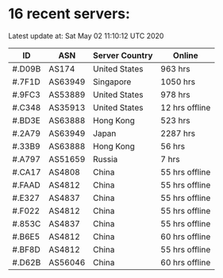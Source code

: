 # 16 recent servers:

Latest update at: Sat May 02 11:10:12 UTC 2020

| ID | ASN | Server Country | Online |
| -- | --- | -------------- | ------ |
| #.D09B | AS174 | United States | 963 hrs |
| #.7F1D | AS63949 | Singapore | 1050 hrs |
| #.9FC3 | AS53889 | United States | 978 hrs |
| #.C348 | AS35913 | United States | 12 hrs offline |
| #.BD3E | AS63888 | Hong Kong | 523 hrs |
| #.2A79 | AS63949 | Japan | 2287 hrs |
| #.33B9 | AS63888 | Hong Kong | 56 hrs |
| #.A797 | AS51659 | Russia | 7 hrs |
| #.CA17 | AS4808 | China | 55 hrs offline |
| #.FAAD | AS4812 | China | 55 hrs offline |
| #.E327 | AS4837 | China | 55 hrs offline |
| #.F022 | AS4812 | China | 55 hrs offline |
| #.853C | AS4837 | China | 55 hrs offline |
| #.B6E5 | AS4812 | China | 60 hrs offline |
| #.BF8D | AS4812 | China | 55 hrs offline |
| #.D62B | AS56046 | China | 60 hrs offline |

